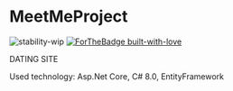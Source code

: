# MeetMeProject
![stability-wip](https://img.shields.io/badge/stability-work_in_progress-lightgrey.svg) [![ForTheBadge built-with-love](http://ForTheBadge.com/images/badges/built-with-love.svg)](https://GitHub.com/Naereen/)

DATING SITE

Used technology: Asp.Net Core, C# 8.0, EntityFramework

